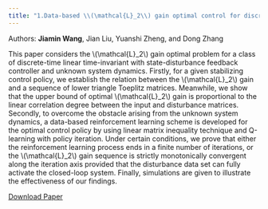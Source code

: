 ```yaml
---
title: "1.Data-based \\(\mathcal{L}_2\\) gain optimal control for discrete-time system with unknown dynamics"
---
```


Authors: **Jiamin Wang**, Jian Liu, Yuanshi Zheng, and Dong Zhang

This paper considers the \\(\mathcal{L}_2\\) gain optimal problem for a class of discrete-time linear time-invariant with state-disturbance feedback controller and unknown system dynamics. Firstly, for a given stabilizing control policy, we establish the relation between the \\(\mathcal{L}_2\\) gain and a sequence of lower triangle Toeplitz matrices. Meanwhile, we show that the upper bound of optimal \\(\mathcal{L}_2\\) gain is proportional to the linear correlation degree between the input and disturbance matrices. Secondly, to overcome the obstacle arising from the unknown system dynamics, a data-based reinforcement learning scheme is developed for the optimal control policy by using linear matrix inequality technique and Q-learning with policy iteration. Under certain conditions, we prove that either the reinforcement learning process ends in a finite number of iterations, or the \\(\mathcal{L}_2\\) gain sequence is strictly monotonically convergent along the iteration axis provided that the disturbance data set can fully activate the closed-loop system. Finally, simulations are given to illustrate the effectiveness of our findings.

[Download Paper](https://doi.org/10.1016/j.jfranklin.2023.02.030)

